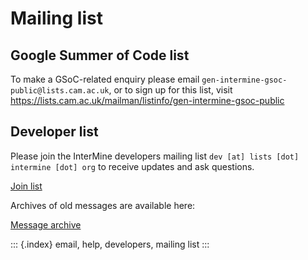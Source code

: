 Mailing list
============

Google Summer of Code list
--------------------------

To make a GSoC-related enquiry please email
`gen-intermine-gsoc-public@lists.cam.ac.uk`, or to sign up for this
list, visit
<https://lists.cam.ac.uk/mailman/listinfo/gen-intermine-gsoc-public>

Developer list
--------------

Please join the InterMine developers mailing list
`dev [at] lists [dot] intermine [dot] org` to receive updates and ask
questions.

[Join list](https://lists.intermine.org/mailman/listinfo/dev)

Archives of old messages are available here:

[Message archive](https://lists.intermine.org/pipermail/dev/)

::: {.index}
email, help, developers, mailing list
:::
